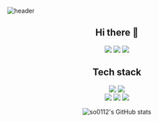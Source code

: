 ![header](https://capsule-render.vercel.app/api?type=waving&color=auto&height=150&section=header&text=FE%20개발자%20신상오&fontSize=40)
<div align="center">
  
## Hi there 👋
 <a href="https://so0112.tistory.com/" target="_blank"><img src="https://img.shields.io/badge/Blog-263238?style=flat-square&logo=Tistory&logoColor=white"/></a>
 <a href="mailto:soshin0112@gmail.com" target="_blank"><img src="https://img.shields.io/badge/Mail-EA4335?style=flat-square&logo=Gmail&logoColor=white"/></a>
 <a href="https://so0112.notion.site/015401d0094e48458e504d2f4e10e480" target="_blank"><img src="https://img.shields.io/badge/Resume-005FF9?style=flat-square&logo=Notion&logoColor=white"/></a>


## Tech stack
<img src="https://img.shields.io/badge/React-222222?style=square&logo=react"> <img src="https://img.shields.io/badge/Next.Js-000000?style=square&logo=Next.JS"> <br /> <img src="https://img.shields.io/badge/TypeScript-3178C6?style=square&logo=TypeScript&logoColor=white"> <img src="https://img.shields.io/badge/JavaScript-F7DF1E?style=squarege&logo=JavaScript&logoColor=white"> <img src="https://img.shields.io/badge/Git-F05032?style=square&logo=Git&logoColor=white">

![so0112's GitHub stats](https://github-readme-stats.vercel.app/api?username=so0112&show_icons=true&)
</div>
